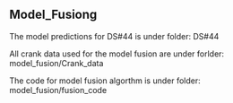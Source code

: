 ## Model_Fusiong

The model predictions for DS#44 is under folder: DS#44

All crank data used for the model fusion are under forlder: model_fusion/Crank_data

The code for model fusion algorthm is under folder: model_fusion/fusion_code
